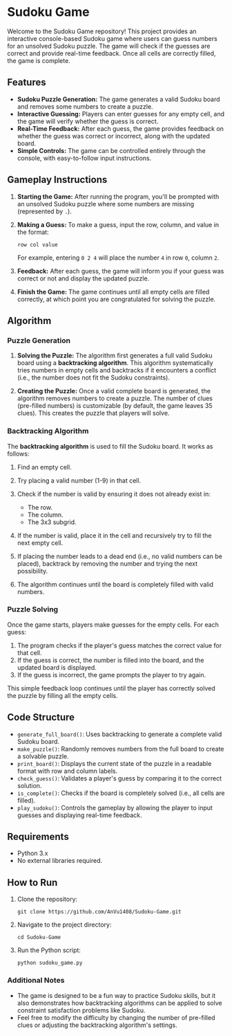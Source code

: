 # Sudoku Game

Welcome to the Sudoku Game repository! This project provides an interactive console-based Sudoku game where users can guess numbers for an unsolved Sudoku puzzle. The game will check if the guesses are correct and provide real-time feedback. Once all cells are correctly filled, the game is complete.

## Features

* **Sudoku Puzzle Generation:** The game generates a valid Sudoku board and removes some numbers to create a puzzle.
* **Interactive Guessing:** Players can enter guesses for any empty cell, and the game will verify whether the guess is correct.
* **Real-Time Feedback:** After each guess, the game provides feedback on whether the guess was correct or incorrect, along with the updated board.
* **Simple Controls:** The game can be controlled entirely through the console, with easy-to-follow input instructions.

## Gameplay Instructions

1. **Starting the Game:** After running the program, you'll be prompted with an unsolved Sudoku puzzle where some numbers are missing (represented by `.`).
2. **Making a Guess:** To make a guess, input the row, column, and value in the format:

   ```
   row col value
   ```

   For example, entering `0 2 4` will place the number `4` in row `0`, column `2`.
3. **Feedback:** After each guess, the game will inform you if your guess was correct or not and display the updated puzzle.
4. **Finish the Game:** The game continues until all empty cells are filled correctly, at which point you are congratulated for solving the puzzle.

## Algorithm

### Puzzle Generation

1. **Solving the Puzzle:** The algorithm first generates a full valid Sudoku board using a **backtracking algorithm**. This algorithm systematically tries numbers in empty cells and backtracks if it encounters a conflict (i.e., the number does not fit the Sudoku constraints).

2. **Creating the Puzzle:** Once a valid complete board is generated, the algorithm removes numbers to create a puzzle. The number of clues (pre-filled numbers) is customizable (by default, the game leaves 35 clues). This creates the puzzle that players will solve.

### Backtracking Algorithm

The **backtracking algorithm** is used to fill the Sudoku board. It works as follows:

1. Find an empty cell.
2. Try placing a valid number (1-9) in that cell.
3. Check if the number is valid by ensuring it does not already exist in:

   * The row.
   * The column.
   * The 3x3 subgrid.
4. If the number is valid, place it in the cell and recursively try to fill the next empty cell.
5. If placing the number leads to a dead end (i.e., no valid numbers can be placed), backtrack by removing the number and trying the next possibility.
6. The algorithm continues until the board is completely filled with valid numbers.

### Puzzle Solving

Once the game starts, players make guesses for the empty cells. For each guess:

1. The program checks if the player's guess matches the correct value for that cell.
2. If the guess is correct, the number is filled into the board, and the updated board is displayed.
3. If the guess is incorrect, the game prompts the player to try again.

This simple feedback loop continues until the player has correctly solved the puzzle by filling all the empty cells.

## Code Structure

* `generate_full_board()`: Uses backtracking to generate a complete valid Sudoku board.
* `make_puzzle()`: Randomly removes numbers from the full board to create a solvable puzzle.
* `print_board()`: Displays the current state of the puzzle in a readable format with row and column labels.
* `check_guess()`: Validates a player's guess by comparing it to the correct solution.
* `is_complete()`: Checks if the board is completely solved (i.e., all cells are filled).
* `play_sudoku()`: Controls the gameplay by allowing the player to input guesses and displaying real-time feedback.

## Requirements

* Python 3.x
* No external libraries required.

## How to Run

1. Clone the repository:

   ```
   git clone https://github.com/AnVu1408/Sudoku-Game.git
   ```
2. Navigate to the project directory:

   ```
   cd Sudoku-Game
   ```
3. Run the Python script:

   ```
   python sudoku_game.py
   ```

### Additional Notes

* The game is designed to be a fun way to practice Sudoku skills, but it also demonstrates how backtracking algorithms can be applied to solve constraint satisfaction problems like Sudoku.
* Feel free to modify the difficulty by changing the number of pre-filled clues or adjusting the backtracking algorithm's settings.
